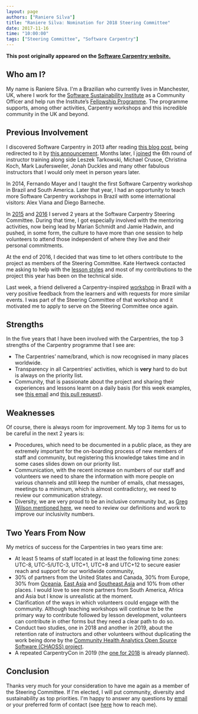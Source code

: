```yaml
---
layout: page
authors: ["Raniere Silva"]
title: "Raniere Silva: Nomination for 2018 Steering Committee"
date: 2017-11-16
time: "10:00:00"
tags: ["Steering Committee", "Software Carpentry"]
---
```


<p><b>This post originally appeared on the <a href="https://software-carpentry.org/">Software Carpentry website.</a></b></p>

## Who am I?

My name is Raniere Silva.
I'm a Brazilian who currently lives in Manchester, UK,
where I work for the [Software Sustainability Institute](https://www.software.ac.uk/) as a Community Officer and
help run the Institute’s [Fellowship Programme](https://www.software.ac.uk/fellowship-programme).
The programme supports, among other activities, Carpentry workshops and this incredible community in the UK and beyond.

## Previous Involvement

I discovered Software Carpentry in 2013 after reading [this blog post](https://kaythaney.com/2013/06/14/announcing-the-mozilla-science-lab/),
being redirected to it by [this announcement](https://blog.mozilla.org/blog/2013/06/14/5992/).
Months later,
I [joined](http://swcarpentry.github.io/training-course/2013/08/raniere-silva/) the 6th round of instructor training
along side Leszek Tarkowski, Michael Crusoe, Christina Koch, Mark Laufersweiler, Jonah Duckles and many other fabulous instructors
that I would only meet in person years later.

In 2014,
Fernando Mayer and I taught the first Software Carpentry workshop in Brazil and South America.
Later that year,
I had an opportunity to teach more Software Carpentry workshops in Brazil
with some international visitors: Alex Viana and Diego Barneche.

In [2015](https://software-carpentry.org/blog/2015/01/scf-nomination-silva.html)
and
[2016](https://software-carpentry.org/blog/2016/01/steering-raniere-silva.html)
I served 2 years at the Software Carpentry Steering Committee.
During that time,
I got especially involved with the mentoring activities,
now being lead by Marian Schmidt and Jamie Hadwin,
and pushed, in some form, the culture to have more than one session to help
volunteers to attend those independent of where they live and their personal commitments.

At the end of 2016,
I decided that was time to let others contribute to the project as members of the Steering Committee.
Kate Hertweck contacted me asking to help with the [lesson styles](https://github.com/swcarpentry/styles)
and most of my contributions to the project this year has been on the technical side.

Last week,
a friend delivered a Carpentry-inspired [workshop](https://github.com/SantosRAC/Python4BioDataBrazilianWorkshop) in Brazil
with a very positive feedback from the learners
and with requests for more similar events.
I was part of the Steering Committee of that workshop 
and it motivated me to apply to serve on the Steering Committee once again.

## Strengths

In the five years that I have been involved with the Carpentries,
the top 3 strengths of the Carpentry programme that I see are:

- The Carpentries’ name/brand,
  which is now recognised in many places worldwide.
- Transparency in all Carpentries’ activities,
  which is **very** hard to do but is always on the priority list.
- Community,
  that is passionate about the project
  and sharing their experiences and lessons learnt on a daily basis
  (for this week examples,
  see [this email](http://lists.software-carpentry.org/pipermail/discuss/2017-November/005585.html) and [this pull request](https://github.com/swcarpentry/workshop-template/pull/438)).

## Weaknesses

Of course,
there is always room for improvement.
My top 3 items for us to be careful in the next 2 years is:

- Procedures,
  which need to be documented in a public place,
  as they are extremely important for the on-boarding process
  of new members of staff and community,
  but registering this knowledge takes time
  and in some cases slides down on our priority list.
- Communication,
  with the recent increase on numbers of our staff and volunteers
  we need to share the information with more people on various channels
  and still keep the number of emails, chat messages, meetings to a minimum,
  which is almost contradictory,
  we need to review our communication strategy.
- Diversity,
  we are very proud to be an inclusive community
  but, as [Greg Wilson mentioned here](http://third-bit.com/2017/11/05/for-everyone.html),
  we need to review our definitions
  and work to improve our inclusivity numbers.

## Two Years From Now

My metrics of success for the Carpentries in two years time are:

- At least 5 teams of staff located in at least the following time zones: UTC-8, UTC-5/UTC-3, UTC+1, UTC+8 and UTC+12 to secure easier reach and support for our worldwide community,
- 30% of partners from the United States and Canada, 30% from Europe, 30% from [Oceania](https://en.wikipedia.org/wiki/Oceania), [East Asia](https://en.wikipedia.org/wiki/East_Asia) and [Southeast Asia](https://en.wikipedia.org/wiki/Southeast_Asia) and 10% from other places. I would love to see more partners from South America, Africa and Asia but I know is unrealistic at the moment.
- Clarification of the ways in which volunteers could engage with the community. Although teaching workshops will continue to be the primary way to contribute followed by lesson development, volunteers can contribute in other forms but they need a clear path to do so.
- Conduct two studies, one in 2018 and another in 2019, about the retention rate of instructors and other volunteers without duplicating the work being done by the [Community Health Analytics Open Source Software (CHAOSS) project](https://chaoss.community/).
- A repeated CarpentryCon in 2019 (the [one for 2018](https://software-carpentry.org/blog/2017/11/carpentrycon.html) is already planned).

## Conclusion

Thanks very much for your consideration to have me again as a member of the Steering Committee.
If I'm elected, I will put community, diversity and sustainability as top priorities.
I'm happy to answer any questions by [email](mailto:raniere@rgaics.com)
or your preferred form of contact (see [here](http://rgaiacs.com/pages/contact.html) how to reach me).